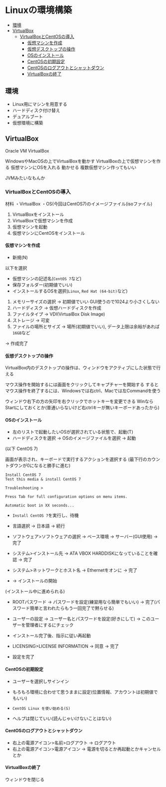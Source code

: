# Linuxの環境構築
- [環境](#環境)
- [VirtualBox](#virtualbox)
  - [VirtualBoxとCentOSの導入](#virtualboxとcentosの導入)
    - [仮想マシンを作成](#仮想マシンを作成)
    - [仮想デスクトップの操作](#仮想デスクトップの操作)
    - [OSのインストール](#osのインストール)
    - [CentOSの初期設定](#centosの初期設定)
    - [CentOSのログアウトとシャットダウン](#centosのログアウトとシャットダウン)
    - [VirtualBoxの終了](#virtualboxの終了)

## 環境
- Linux用にマシンを用意する
- ハードディスク付け替え
- デュアルブート
- 仮想環境に構築

## VirtualBox
Oracle VM VirtualBox

WindowsやMacOSの上でVirtualBoxを動かす
VirtualBoxの上で仮想マシンを作る
仮想マシンにOSを入れる
動かせる 複数仮想マシン作ってもいい

JVMみたいなもんか

### VirtualBoxとCentOSの導入
材料
・VirtualBox
・OS(今回はCentOS7)のイメージファイル(isoファイル)

1. VirtualBoxをインストール
2. VirtualBoxで仮想マシンを作成
3. 仮想マシンを起動
4. 仮想マシンにCentOSをインストール

#### 仮想マシンを作成
- 新規(N)

以下を選択
- 仮想マシンの記述名(`CentOS 7`など)
- 保存フォルダー(初期値でいい)
- インストールするOSを選択(`Linux`, `Red Hat (64-bit)`など)

1. メモリーサイズの選択 -> 初期値でいい GUI使うので1024より小さくしない
2. ハードディスク -> 仮想ハードディスクを作成
3. ファイルタイプ -> VDI(VirtualBox Disk Image)
4. ストレージ -> 可変
5. ファイルの場所とサイズ -> 場所(初期値でいい), データ上限は余裕があれば`16GB`など

-> 作成完了

#### 仮想デスクトップの操作
VirtualBox内のデスクトップの操作は、ウィンドウをアクティブにした状態で行える

マウス操作を開始するには画面をクリックしてキャプチャーを開始する
するとマウス操作を終了するには、Windowsでは右ctrl、Macでは左Commandを使う

ウィンドウ右下の方の矢印を右クリックでホットキーを変更できる
WinならStartにしておくとか(普通いらないけど右ctrlキーが無いキーボードあったから)

#### OSのインストール
- 左のリストで起動したいOSが選択されている状態で、起動(T)
- ハードディスクを選択 -> OSのイメージファイルを選択 -> 起動

(以下 CentOS 7)

画面が表示され、キーボードで実行するアクションを選択する
(最下行のカウントダウンが0になると勝手に進む)
```
Install CentOS 7
Test this media & install CentOS 7

Troubleshooting >

Press Tab for full configuration options on menu items.

Automatic boot in XX seconds...
```
- `Install CentOS 7`を実行し、待機

- 言語選択 -> 日本語 -> 続行
- ソフトウェア>ソフトウェアの選択 -> ベース環境 -> サーバー(GUI使用) -> 完了
- システム>インストール先 -> ATA VBOX HARDDISKになっていることを確認 -> 完了
- システム>ネットワークとホスト名 -> Ethernetをオンに -> 完了

- -> インストールの開始

(インストール中に進められる)
- ROOTパスワード -> パスワードを設定(練習用なら簡単でもいい) -> 完了(パスワード簡単と言われたらもう一回完了で黙らせる)
- ユーザーの設定 -> ユーザー名とパスワードを設定(好きにして) -> このユーザーを管理者にするにチェック

- インストール完了後、指示に従い再起動

- LICENSING>LICENSE INFORMATION -> 同意 -> 完了

- 設定を完了

#### CentOSの初期設定
- ユーザーを選択しサインイン

- もろもろ環境に合わせて思うままに設定(位置情報、アカウントは初期値でもいい)
- `CentOS Linux を使い始める(S)`
- ヘルプは閉じていい(読んじゃいけないことはない)

#### CentOSのログアウトとシャットダウン
- 右上の電源アイコン>名前>ログアウト -> ログアウト
- 右上の電源アイコン>電源アイコン -> 電源を切るとか再起動とかキャンセルとか

#### VirtualBoxの終了
ウィンドウを閉じる
